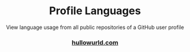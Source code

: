 <center>

# **Profile Languages**

View language usage from all public repositories of a GitHub user profile

### [hullowurld.com](https://hullowurld.com)

</center>

